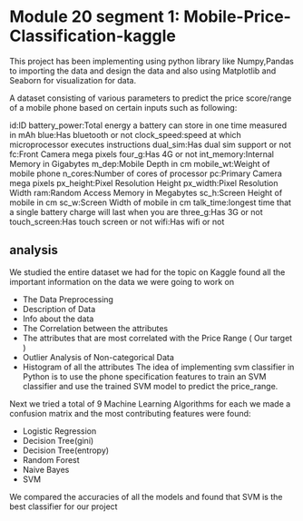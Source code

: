 <h1>Module 20  segment 1: Mobile-Price-Classification-kaggle</h1>

This project has been implementing using python library like Numpy,Pandas to importing the data and design the data and also using Matplotlib and Seaborn for visualization for data.

A dataset consisting of various parameters to predict the price score/range of a mobile phone based on certain inputs such as following:

id:ID
battery_power:Total energy a battery can store in one time measured in mAh
blue:Has bluetooth or not
clock_speed:speed at which microprocessor executes instructions
dual_sim:Has dual sim support or not
fc:Front Camera mega pixels
four_g:Has 4G or not
int_memory:Internal Memory in Gigabytes
m_dep:Mobile Depth in cm
mobile_wt:Weight of mobile phone
n_cores:Number of cores of processor
pc:Primary Camera mega pixels
px_height:Pixel Resolution Height
px_width:Pixel Resolution Width
ram:Random Access Memory in Megabytes
sc_h:Screen Height of mobile in cm
sc_w:Screen Width of mobile in cm
talk_time:longest time that a single battery charge will last when you are
three_g:Has 3G or not
touch_screen:Has touch screen or not
wifi:Has wifi or not

<h2>analysis</h2>

We studied the entire dataset we had for the topic on Kaggle found all the important information on the data we were going to work on
* The Data Preprocessing
* Description of Data
* Info about the data
* The Correlation between the attributes
* The attributes that are most correlated with the Price Range ( Our target )
* Outlier Analysis of Non-categorical Data
* Histogram of all the attributes
The idea of implementing svm classifier in Python is to use the phone specification features to train an SVM classifier and use the trained SVM model to predict the price_range.

Next we tried a total of 9 Machine Learning Algorithms for each we made a confusion matrix and the most contributing features were found:
* Logistic Regression
* Decision Tree(gini)
* Decision Tree(entropy)
* Random Forest
* Naive Bayes
* SVM

We compared the accuracies of all the models and found that SVM is the best classifier for our project
